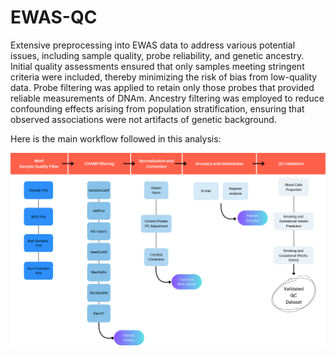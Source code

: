 # EWAS-QC

Extensive preprocessing into EWAS data to address various potential issues, including sample quality, probe reliability, and genetic ancestry. Initial quality assessments ensured that only samples meeting stringent criteria were included, thereby minimizing the risk of bias from low-quality data. Probe filtering was applied to retain only those probes that provided reliable measurements of DNAm. Ancestry filtering was employed to reduce confounding effects arising from population stratification, ensuring that observed associations were not artifacts of genetic background.

Here is the main workflow followed in this analysis:

![Alt text](https://github.com/AiSanRa/EWAS-QC/blob/main/dataflow.png)
